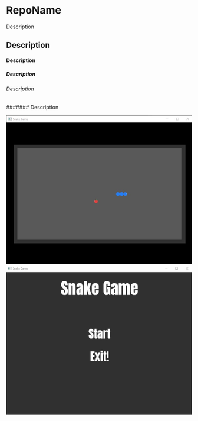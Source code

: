 # RepoName
Description
## Description

#### Description
##### Description
###### Description
####### Description

![image](snake1.jpg)
![image](Images/sc1.jpg)
